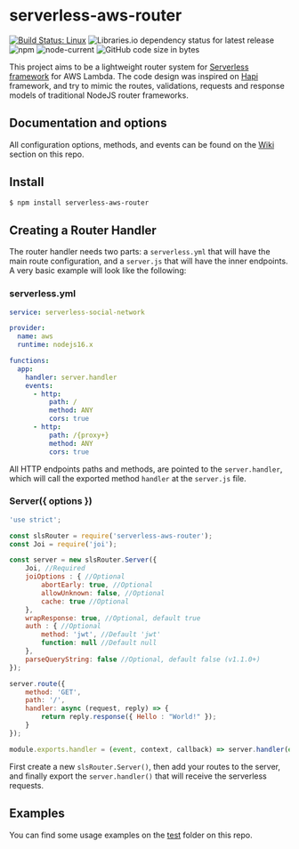 # serverless-aws-router

[![Build Status: Linux](https://travis-ci.org/eduardo-veras/serverless-aws-router.svg?branch=master)](https://travis-ci.com/github/eduardo-veras/serverless-aws-router) ![Libraries.io dependency status for latest release](https://img.shields.io/librariesio/release/npm/serverless-aws-router) ![npm](https://img.shields.io/npm/dm/serverless-aws-router) ![node-current](https://img.shields.io/node/v/serverless-aws-router) ![GitHub code size in bytes](https://img.shields.io/github/languages/code-size/eduardo-veras/serverless-aws-router)

This project aims to be a lightweight router system for [Serverless framework](https://serverless.com) for AWS Lambda. The code design was inspired on [Hapi](https://hapi.dev) framework, and try to mimic the routes, validations, requests and response models of traditional NodeJS router frameworks.

## Documentation and options
All configuration options, methods, and events can be found on the [Wiki](../../wiki) section on this repo.

## Install
```bash
$ npm install serverless-aws-router
```

## Creating a Router Handler

The router handler needs two parts: a `serverless.yml` that will have the main route configuration, and a `server.js` that will have the inner endpoints. A very basic example will look like the following:

### serverless.yml
```yaml
service: serverless-social-network

provider:
  name: aws
  runtime: nodejs16.x

functions:
  app:
    handler: server.handler
    events:
      - http:
          path: /
          method: ANY
          cors: true
      - http:
          path: /{proxy+}
          method: ANY
          cors: true
```
All HTTP endpoints paths and methods, are pointed to the `server.handler`, which will call the exported method `handler` at the `server.js` file. 

### Server({ options })
```javascript
'use strict';

const slsRouter = require('serverless-aws-router');
const Joi = require('joi');

const server = new slsRouter.Server({
	Joi, //Required
	joiOptions : { //Optional
		abortEarly: true, //Optional
		allowUnknown: false, //Optional
		cache: true //Optional
	},
	wrapResponse: true, //Optional, default true
	auth : { //Optional
		method: 'jwt', //Default 'jwt'
		function: null //Default null
	},
	parseQueryString: false //Optional, default false (v1.1.0+)
});

server.route({
	method: 'GET',
	path: '/',
	handler: async (request, reply) => {
		return reply.response({ Hello : "World!" });
	}
});

module.exports.handler = (event, context, callback) => server.handler(event, context, callback);
```
First create a new `slsRouter.Server()`, then add your routes to the server, and finally export the `server.handler()` that will receive the serverless requests.

## Examples
You can find some usage examples on the [test](/test) folder on this repo.
